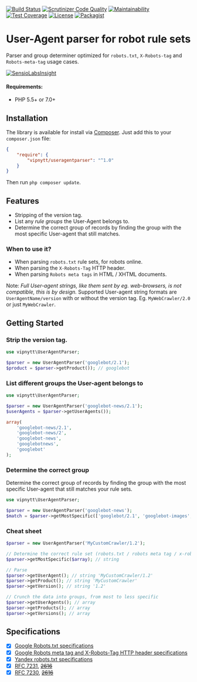 [![Build Status](https://travis-ci.org/VIPnytt/UserAgentParser.svg?branch=master)](https://travis-ci.org/VIPnytt/UserAgentParser)
[![Scrutinizer Code Quality](https://scrutinizer-ci.com/g/VIPnytt/UserAgentParser/badges/quality-score.png?b=master)](https://scrutinizer-ci.com/g/VIPnytt/UserAgentParser/?branch=master)
[![Maintainability](https://api.codeclimate.com/v1/badges/319c474eb3a681c50ba3/maintainability)](https://codeclimate.com/github/VIPnytt/UserAgentParser/maintainability)
[![Test Coverage](https://api.codeclimate.com/v1/badges/319c474eb3a681c50ba3/test_coverage)](https://codeclimate.com/github/VIPnytt/UserAgentParser/test_coverage)
[![License](https://poser.pugx.org/VIPnytt/UserAgentParser/license)](https://github.com/VIPnytt/UserAgentParser/blob/master/LICENSE)
[![Packagist](https://img.shields.io/packagist/v/vipnytt/useragentparser.svg)](https://packagist.org/packages/vipnytt/useragentparser)

# User-Agent parser for robot rule sets
Parser and group determiner optimized for ``robots.txt``, ``X-Robots-tag`` and ``Robots-meta-tag`` usage cases.

[![SensioLabsInsight](https://insight.sensiolabs.com/projects/1386c14c-546c-4c42-ac55-91ea3a3a1ae1/big.png)](https://insight.sensiolabs.com/projects/1386c14c-546c-4c42-ac55-91ea3a3a1ae1)

#### Requirements:
- PHP 5.5+ or 7.0+

## Installation
The library is available for install via [Composer](https://getcomposer.org). Just add this to your `composer.json` file:
```json
{
    "require": {
        "vipnytt/useragentparser": "^1.0"
    }
}
```
Then run `php composer update`.

## Features
- Stripping of the version tag.
- List any _rule groups_ the User-Agent belongs to.
- Determine the correct group of records by finding the group with the most specific User-agent that still matches.

### When to use it?
- When parsing `robots.txt` rule sets, for robots online.
- When parsing the ``X-Robots-Tag`` HTTP header.
- When parsing ``Robots meta tags`` in HTML / XHTML documents.

Note: _Full User-agent strings, like them sent by eg. web-browsers, is not compatible, this is by design._
Supported User-agent string formats are ``UserAgentName/version`` with or without the version tag. Eg. ``MyWebCrawler/2.0`` or just ``MyWebCrawler``.


## Getting Started

### Strip the version tag.
```php
use vipnytt\UserAgentParser;

$parser = new UserAgentParser('googlebot/2.1');
$product = $parser->getProduct()); // googlebot
```

### List different groups the User-agent belongs to
```php
use vipnytt\UserAgentParser;

$parser = new UserAgentParser('googlebot-news/2.1');
$userAgents = $parser->getUserAgents());

array(
    'googlebot-news/2.1',
    'googlebot-news/2',
    'googlebot-news',
    'googlebotnews',
    'googlebot'
);
```

### Determine the correct group
Determine the correct group of records by finding the group with the most specific User-agent that still matches your rule sets.
```php
use vipnytt\UserAgentParser;

$parser = new UserAgentParser('googlebot-news');
$match = $parser->getMostSpecific(['googlebot/2.1', 'googlebot-images', 'googlebot'])); // googlebot
```

### Cheat sheet
```php
$parser = new UserAgentParser('MyCustomCrawler/1.2');

// Determine the correct rule set (robots.txt / robots meta tag / x-robots-tag)
$parser->getMostSpecific($array); // string

// Parse
$parser->getUserAgent(); // string 'MyCustomCrawler/1.2'
$parser->getProduct(); // string 'MyCustomCrawler'
$parser->getVersion(); // string '1.2'

// Crunch the data into groups, from most to less specific
$parser->getUserAgents(); // array
$parser->getProducts(); // array
$parser->getVersions(); // array
```

## Specifications
- [x] [Google Robots.txt specifications](https://developers.google.com/webmasters/control-crawl-index/docs/robots_txt)
- [x] [Google Robots meta tag and X-Robots-Tag HTTP header specifications](https://developers.google.com/webmasters/control-crawl-index/docs/robots_meta_tag)
- [x] [Yandex robots.txt specifications](https://yandex.com/support/webmaster/controlling-robot/robots-txt.xml)
- [x] [RFC 7231](https://tools.ietf.org/html/rfc7231), [~~2616~~](https://tools.ietf.org/html/rfc2616)
- [x] [RFC 7230](https://tools.ietf.org/html/rfc7230), [~~2616~~](https://tools.ietf.org/html/rfc2616)
